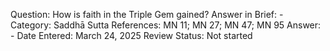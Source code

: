 Question: How is faith in the Triple Gem gained?
Answer in Brief: -
 Category: Saddhā
Sutta References: MN 11; MN 27; MN 47; MN 95
Answer: -
Date Entered: March 24, 2025
Review Status: Not started